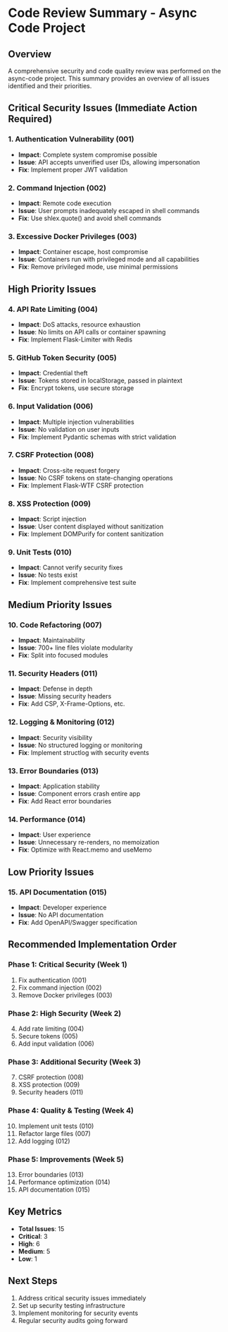 # Code Review Summary - Async Code Project

## Overview
A comprehensive security and code quality review was performed on the async-code project. This summary provides an overview of all issues identified and their priorities.

## Critical Security Issues (Immediate Action Required)

### 1. Authentication Vulnerability (001)
- **Impact**: Complete system compromise possible
- **Issue**: API accepts unverified user IDs, allowing impersonation
- **Fix**: Implement proper JWT validation

### 2. Command Injection (002)
- **Impact**: Remote code execution
- **Issue**: User prompts inadequately escaped in shell commands
- **Fix**: Use shlex.quote() and avoid shell commands

### 3. Excessive Docker Privileges (003)
- **Impact**: Container escape, host compromise
- **Issue**: Containers run with privileged mode and all capabilities
- **Fix**: Remove privileged mode, use minimal permissions

## High Priority Issues

### 4. API Rate Limiting (004)
- **Impact**: DoS attacks, resource exhaustion
- **Issue**: No limits on API calls or container spawning
- **Fix**: Implement Flask-Limiter with Redis

### 5. GitHub Token Security (005)
- **Impact**: Credential theft
- **Issue**: Tokens stored in localStorage, passed in plaintext
- **Fix**: Encrypt tokens, use secure storage

### 6. Input Validation (006)
- **Impact**: Multiple injection vulnerabilities
- **Issue**: No validation on user inputs
- **Fix**: Implement Pydantic schemas with strict validation

### 7. CSRF Protection (008)
- **Impact**: Cross-site request forgery
- **Issue**: No CSRF tokens on state-changing operations
- **Fix**: Implement Flask-WTF CSRF protection

### 8. XSS Protection (009)
- **Impact**: Script injection
- **Issue**: User content displayed without sanitization
- **Fix**: Implement DOMPurify for content sanitization

### 9. Unit Tests (010)
- **Impact**: Cannot verify security fixes
- **Issue**: No tests exist
- **Fix**: Implement comprehensive test suite

## Medium Priority Issues

### 10. Code Refactoring (007)
- **Impact**: Maintainability
- **Issue**: 700+ line files violate modularity
- **Fix**: Split into focused modules

### 11. Security Headers (011)
- **Impact**: Defense in depth
- **Issue**: Missing security headers
- **Fix**: Add CSP, X-Frame-Options, etc.

### 12. Logging & Monitoring (012)
- **Impact**: Security visibility
- **Issue**: No structured logging or monitoring
- **Fix**: Implement structlog with security events

### 13. Error Boundaries (013)
- **Impact**: Application stability
- **Issue**: Component errors crash entire app
- **Fix**: Add React error boundaries

### 14. Performance (014)
- **Impact**: User experience
- **Issue**: Unnecessary re-renders, no memoization
- **Fix**: Optimize with React.memo and useMemo

## Low Priority Issues

### 15. API Documentation (015)
- **Impact**: Developer experience
- **Issue**: No API documentation
- **Fix**: Add OpenAPI/Swagger specification

## Recommended Implementation Order

### Phase 1: Critical Security (Week 1)
1. Fix authentication (001)
2. Fix command injection (002)
3. Remove Docker privileges (003)

### Phase 2: High Security (Week 2)
4. Add rate limiting (004)
5. Secure tokens (005)
6. Add input validation (006)

### Phase 3: Additional Security (Week 3)
7. CSRF protection (008)
8. XSS protection (009)
9. Security headers (011)

### Phase 4: Quality & Testing (Week 4)
10. Implement unit tests (010)
11. Refactor large files (007)
12. Add logging (012)

### Phase 5: Improvements (Week 5)
13. Error boundaries (013)
14. Performance optimization (014)
15. API documentation (015)

## Key Metrics
- **Total Issues**: 15
- **Critical**: 3
- **High**: 6
- **Medium**: 5
- **Low**: 1

## Next Steps
1. Address critical security issues immediately
2. Set up security testing infrastructure
3. Implement monitoring for security events
4. Regular security audits going forward